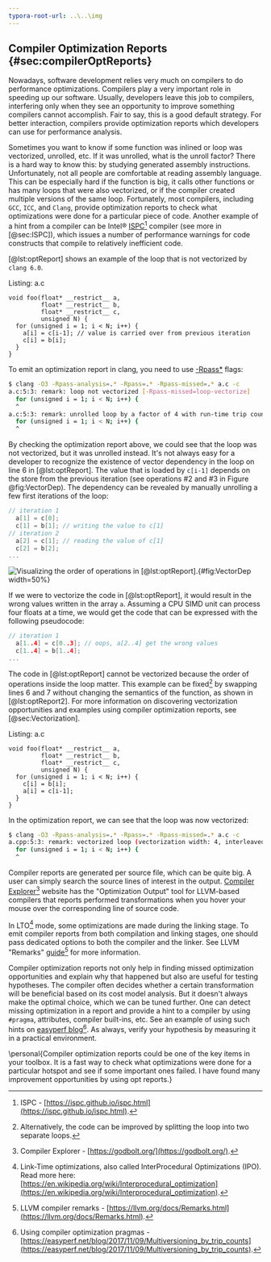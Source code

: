 ```yaml
---
typora-root-url: ..\..\img
---
```


## Compiler Optimization Reports {#sec:compilerOptReports}

Nowadays, software development relies very much on compilers to do performance optimizations. Compilers play a very important role in speeding up our software. Usually, developers leave this job to compilers, interfering only when they see an opportunity to improve something compilers cannot accomplish. Fair to say, this is a good default strategy. For better interaction, compilers provide optimization reports which developers can use for performance analysis.

Sometimes you want to know if some function was inlined or loop was vectorized, unrolled, etc. If it was unrolled, what is the unroll factor? There is a hard way to know this: by studying generated assembly instructions. Unfortunately, not all people are comfortable at reading assembly language. This can be especially hard if the function is big, it calls other functions or has many loops that were also vectorized, or if the compiler created multiple versions of the same loop. Fortunately, most compilers, including `GCC`, `ICC`, and `Clang`, provide optimization reports to check what optimizations were done for a particular piece of code. Another example of a hint from a compiler can be Intel® [ISPC](https://ispc.github.io/ispc.html)[^3] compiler (see more in [@sec:ISPC]), which issues a number of performance warnings for code constructs that compile to relatively inefficient code.

[@lst:optReport] shows an example of the loop that is not vectorized by `clang 6.0`.

Listing: a.c

~~~~ {#lst:optReport .cpp .numberLines}
void foo(float* __restrict__ a, 
         float* __restrict__ b, 
         float* __restrict__ c,
         unsigned N) {
  for (unsigned i = 1; i < N; i++) {
    a[i] = c[i-1]; // value is carried over from previous iteration
    c[i] = b[i];
  }
}
~~~~~~~~~~~~~~~~~~~~~~~~~~~~~~~~~~~~~~~~~~~~~~~~~

To emit an optimization report in clang, you need to use [-Rpass*](https://llvm.org/docs/Vectorizers.html#diagnostics) flags:

```bash
$ clang -O3 -Rpass-analysis=.* -Rpass=.* -Rpass-missed=.* a.c -c
a.c:5:3: remark: loop not vectorized [-Rpass-missed=loop-vectorize]
  for (unsigned i = 1; i < N; i++) {
  ^
a.c:5:3: remark: unrolled loop by a factor of 4 with run-time trip count [-Rpass=loop-unroll]
  for (unsigned i = 1; i < N; i++) {
  ^
```

By checking the optimization report above, we could see that the loop was not vectorized, but it was unrolled instead. It's not always easy for a developer to recognize the existence of vector dependency in the loop on line 6 in [@lst:optReport]. The value that is loaded by `c[i-1]` depends on the store from the previous iteration (see operations #2 and #3 in Figure @fig:VectorDep). The dependency can be revealed by manually unrolling a few first iterations of the loop:

```cpp
// iteration 1
  a[1] = c[0];
  c[1] = b[1]; // writing the value to c[1]
// iteration 2
  a[2] = c[1]; // reading the value of c[1]
  c[2] = b[2];
...
```

![Visualizing the order of operations in [@lst:optReport].](../../img/2/VectorDep.png){#fig:VectorDep width=50%}

If we were to vectorize the code in [@lst:optReport], it would result in the wrong values written in the array `a`. Assuming a CPU SIMD unit can process four floats at a time, we would get the code that can be expressed with the following pseudocode:

```cpp
// iteration 1
  a[1..4] = c[0..3]; // oops, a[2..4] get the wrong values
  c[1..4] = b[1..4]; 
...
```

The code in [@lst:optReport] cannot be vectorized because the order of operations inside the loop matter. This example can be fixed[^2] by swapping lines 6 and 7 without changing the semantics of the function, as shown in [@lst:optReport2]. For more information on discovering vectorization opportunities and examples using compiler optimization reports, see [@sec:Vectorization].

Listing: a.c

~~~~ {#lst:optReport2 .cpp .numberLines}
void foo(float* __restrict__ a, 
         float* __restrict__ b, 
         float* __restrict__ c,
         unsigned N) {
  for (unsigned i = 1; i < N; i++) {
    c[i] = b[i];
    a[i] = c[i-1];
  }
}
~~~~~~~~~~~~~~~~~~~~~~~~~~~~~~~~~~~~~~~~~~~~~~~~~

In the optimization report, we can see that the loop was now vectorized:

```bash
$ clang -O3 -Rpass-analysis=.* -Rpass=.* -Rpass-missed=.* a.c -c
a.cpp:5:3: remark: vectorized loop (vectorization width: 4, interleaved count: 2) [-Rpass=loop-vectorize]
  for (unsigned i = 1; i < N; i++) {
  ^
```

Compiler reports are generated per source file, which can be quite big. A user can simply search the source lines of interest in the output. [Compiler Explorer](https://godbolt.org/)[^4] website has the "Optimization Output" tool for LLVM-based compilers that reports performed transformations when you hover your mouse over the corresponding line of source code. 

In LTO[^5] mode, some optimizations are made during the linking stage. To emit compiler reports from both compilation and linking stages, one should pass dedicated options to both the compiler and the linker. See LLVM "Remarks" [guide](https://llvm.org/docs/Remarks.html)[^6] for more information. 

Compiler optimization reports not only help in finding missed optimization opportunities and explain why that happened but also are useful for testing hypotheses. The compiler often decides whether a certain transformation will be beneficial based on its cost model analysis. But it doesn't always make the optimal choice, which we can be tuned further. One can detect missing optimization in a report and provide a hint to a compiler by using `#pragma`, attributes, compiler built-ins, etc. See an example of using such hints on [easyperf blog](https://easyperf.net/blog/2017/11/09/Multiversioning_by_trip_counts)[^1]. As always, verify your hypothesis by measuring it in a practical environment.

\personal{Compiler optimization reports could be one of the key items in your toolbox. It is a fast way to check what optimizations were done for a particular hotspot and see if some important ones failed. I have found many improvement opportunities by using opt reports.}

[^1]: Using compiler optimization pragmas - [https://easyperf.net/blog/2017/11/09/Multiversioning_by_trip_counts](https://easyperf.net/blog/2017/11/09/Multiversioning_by_trip_counts).
[^2]: Alternatively, the code can be improved by splitting the loop into two separate loops.
[^3]: ISPC - [https://ispc.github.io/ispc.html](https://ispc.github.io/ispc.html).
[^4]: Compiler Explorer - [https://godbolt.org/](https://godbolt.org/).
[^5]: Link-Time optimizations, also called InterProcedural Optimizations (IPO). Read more here: [https://en.wikipedia.org/wiki/Interprocedural_optimization](https://en.wikipedia.org/wiki/Interprocedural_optimization).
[^6]: LLVM compiler remarks - [https://llvm.org/docs/Remarks.html](https://llvm.org/docs/Remarks.html).
